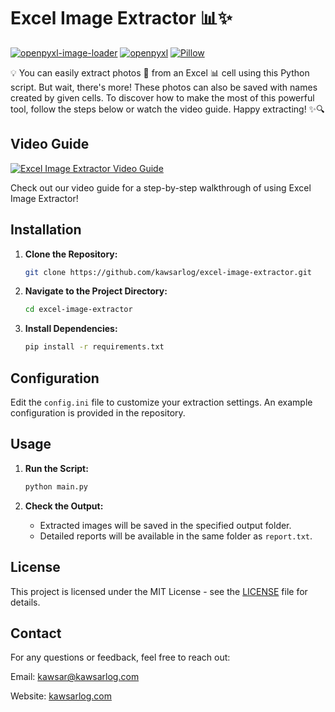 # Excel Image Extractor 📊✨

[![openpyxl-image-loader](https://img.shields.io/badge/openpyxl--image--loader-1.0.5-blue)](https://pypi.org/project/openpyxl-image-loader/1.0.5/)
[![openpyxl](https://img.shields.io/badge/openpyxl-3.1.2-blue)](https://pypi.org/project/openpyxl/3.1.2/)
[![Pillow](https://img.shields.io/badge/Pillow-9.5.0-blue)](https://pypi.org/project/Pillow/9.5.0/)

💡 You can easily extract photos 📸 from an Excel 📊 cell using this Python script. But wait, there's more! These photos can also be saved with names created by given cells. To discover how to make the most of this powerful tool, follow the steps below or watch the video guide. Happy extracting! ✨🔍

## Video Guide
[![Excel Image Extractor Video Guide](https://img.youtube.com/vi/YOUR_VIDEO_ID_HERE/0.jpg)](https://www.youtube.com/watch?v=YOUR_VIDEO_ID_HERE)

Check out our video guide for a step-by-step walkthrough of using Excel Image Extractor!

## Installation

1. **Clone the Repository:**
   ```sh
   git clone https://github.com/kawsarlog/excel-image-extractor.git
   ```

2. **Navigate to the Project Directory:**
   ```sh
   cd excel-image-extractor
   ```

3. **Install Dependencies:**
   ```sh
   pip install -r requirements.txt
   ```

## Configuration

Edit the `config.ini` file to customize your extraction settings. An example configuration is provided in the repository.

## Usage

1. **Run the Script:**
   ```sh
   python main.py
   ```

2. **Check the Output:**
   - Extracted images will be saved in the specified output folder.
   - Detailed reports will be available in the same folder as `report.txt`.

## License

This project is licensed under the MIT License - see the [LICENSE](LICENSE) file for details.

## Contact

For any questions or feedback, feel free to reach out:

Email: kawsar@kawsarlog.com

Website: [kawsarlog.com](https://kawsarlog.com)
```
